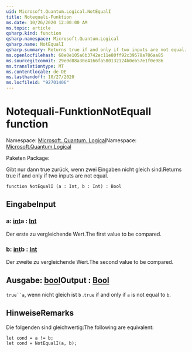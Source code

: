 ```yaml
---
uid: Microsoft.Quantum.Logical.NotEqualI
title: Notequali-Funktion
ms.date: 10/26/2020 12:00:00 AM
ms.topic: article
qsharp.kind: function
qsharp.namespace: Microsoft.Quantum.Logical
qsharp.name: NotEqualI
qsharp.summary: Returns true if and only if two inputs are not equal.
ms.openlocfilehash: 68e0e105a6b3742ec11e80ff92c39578a786aa85
ms.sourcegitcommit: 29e0d88a30e4166fa580132124b0eb57e1f0e986
ms.translationtype: MT
ms.contentlocale: de-DE
ms.lasthandoff: 10/27/2020
ms.locfileid: "92701406"
---
```

# <a name="notequali-function"></a><span data-ttu-id="dc00a-102">Notequali-Funktion</span><span class="sxs-lookup"><span data-stu-id="dc00a-102">NotEqualI function</span></span>

<span data-ttu-id="dc00a-103">Namespace: [Microsoft. Quantum. Logical](xref:Microsoft.Quantum.Logical)</span><span class="sxs-lookup"><span data-stu-id="dc00a-103">Namespace: [Microsoft.Quantum.Logical](xref:Microsoft.Quantum.Logical)</span></span>

<span data-ttu-id="dc00a-104">Paketen [](https://nuget.org/packages/)</span><span class="sxs-lookup"><span data-stu-id="dc00a-104">Package: [](https://nuget.org/packages/)</span></span>


<span data-ttu-id="dc00a-105">Gibt nur dann true zurück, wenn zwei Eingaben nicht gleich sind.</span><span class="sxs-lookup"><span data-stu-id="dc00a-105">Returns true if and only if two inputs are not equal.</span></span>

```qsharp
function NotEqualI (a : Int, b : Int) : Bool
```


## <a name="input"></a><span data-ttu-id="dc00a-106">Eingabe</span><span class="sxs-lookup"><span data-stu-id="dc00a-106">Input</span></span>

### <a name="a--int"></a><span data-ttu-id="dc00a-107">a: [int](xref:microsoft.quantum.lang-ref.int)</span><span class="sxs-lookup"><span data-stu-id="dc00a-107">a : [Int](xref:microsoft.quantum.lang-ref.int)</span></span>

<span data-ttu-id="dc00a-108">Der erste zu vergleichende Wert.</span><span class="sxs-lookup"><span data-stu-id="dc00a-108">The first value to be compared.</span></span>


### <a name="b--int"></a><span data-ttu-id="dc00a-109">b: [int](xref:microsoft.quantum.lang-ref.int)</span><span class="sxs-lookup"><span data-stu-id="dc00a-109">b : [Int](xref:microsoft.quantum.lang-ref.int)</span></span>

<span data-ttu-id="dc00a-110">Der zweite zu vergleichende Wert.</span><span class="sxs-lookup"><span data-stu-id="dc00a-110">The second value to be compared.</span></span>



## <a name="output--bool"></a><span data-ttu-id="dc00a-111">Ausgabe: [bool](xref:microsoft.quantum.lang-ref.bool)</span><span class="sxs-lookup"><span data-stu-id="dc00a-111">Output : [Bool](xref:microsoft.quantum.lang-ref.bool)</span></span>

<span data-ttu-id="dc00a-112">`true``a`, wenn nicht gleich ist `b` .</span><span class="sxs-lookup"><span data-stu-id="dc00a-112">`true` if and only if `a` is not equal to `b`.</span></span>

## <a name="remarks"></a><span data-ttu-id="dc00a-113">Hinweise</span><span class="sxs-lookup"><span data-stu-id="dc00a-113">Remarks</span></span>

<span data-ttu-id="dc00a-114">Die folgenden sind gleichwertig:</span><span class="sxs-lookup"><span data-stu-id="dc00a-114">The following are equivalent:</span></span>

```Q#
let cond = a != b;
let cond = NotEqualI(a, b);
```